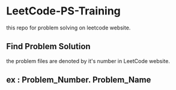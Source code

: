 # LeetCode-PS-Training
</p>this repo for problem solving on leetcode website.</p>

<h2>Find Problem Solution</h2>
<p>the problem files are denoted by it's number in LeetCode website.</p>

<h2>ex : Problem_Number. Problem_Name</h2>
